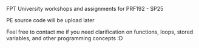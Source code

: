 FPT University workshops and assignments for PRF192 - SP25

PE source code will be upload later 

Feel free to contact me if you need clarification on functions, loops, stored variables, and other programming concepts :D
